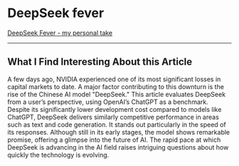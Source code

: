 # DeepSeek fever

[DeepSeek Fever - my personal take](https://medium.com/@acifliku/deepseek-fever-my-personal-take-d7a6ab7877a5)

---
## What I Find Interesting About this Article
   A few days ago, NVIDIA experienced one of its most significant losses in capital markets to date. A major factor contributing to this downturn is the rise of the Chinese AI model "DeepSeek." This article evaluates DeepSeek from a user’s perspective, using OpenAI’s ChatGPT as a benchmark. Despite its significantly lower development cost compared to models like ChatGPT, DeepSeek delivers similarly competitive performance in areas such as text and code generation. It stands out particularly in the speed of its responses. Although still in its early stages, the model shows remarkable promise, offering a glimpse into the future of AI. The rapid pace at which DeepSeek is advancing in the AI field raises intriguing questions about how quickly the technology is evolving.